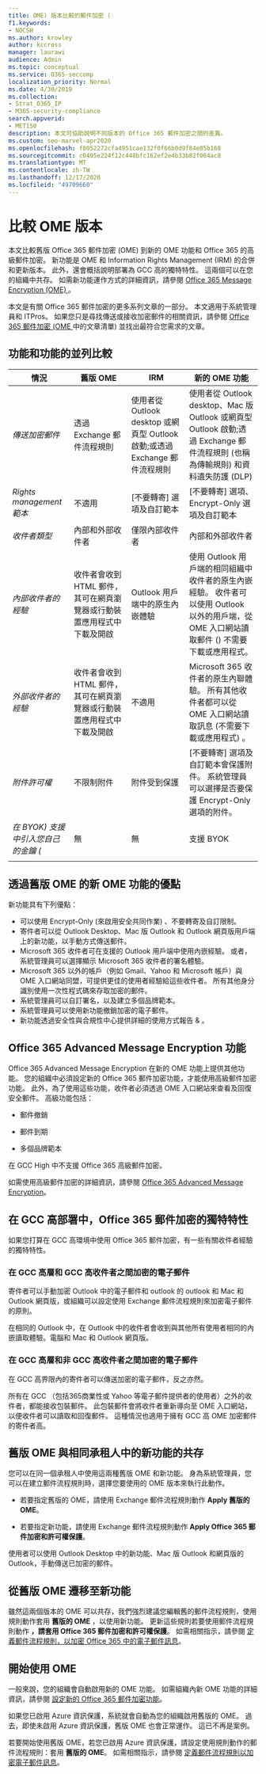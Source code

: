 ```yaml
---
title: OME) 版本比較的郵件加密 (
f1.keywords:
- NOCSH
ms.author: krowley
author: kccross
manager: laurawi
audience: Admin
ms.topic: conceptual
ms.service: O365-seccomp
localization_priority: Normal
ms.date: 4/30/2019
ms.collection:
- Strat_O365_IP
- M365-security-compliance
search.appverid:
- MET150
description: 本文可協助說明不同版本的 Office 365 郵件加密之間的差異。
ms.custom: seo-marvel-apr2020
ms.openlocfilehash: f8052272cfa4951cae132f0f66b0d9f84e05b168
ms.sourcegitcommit: c0495e224f12c448bfc162ef2e4b33b82f064ac8
ms.translationtype: MT
ms.contentlocale: zh-TW
ms.lasthandoff: 12/17/2020
ms.locfileid: "49709660"
---
```

# <a name="compare-versions-of-ome"></a>比較 OME 版本

本文比較舊版 Office 365 郵件加密 (OME) 到新的 OME 功能和 Office 365 的高級郵件加密。 新功能是 OME 和 Information Rights Management (IRM) 的合併和更新版本。 此外，還會概括說明部署為 GCC 高的獨特特性。 這兩個可以在您的組織中共存。 如需新功能運作方式的詳細資訊，請參閱 [Office 365 Message Encryption (OME) ](ome.md)。

本文是有關 Office 365 郵件加密的更多系列文章的一部分。 本文適用于系統管理員和 ITPros。 如果您只是尋找傳送或接收加密郵件的相關資訊，請參閱 [Office 365 郵件加密 (OME ](ome.md) 中的文章清單) 並找出最符合您需求的文章。

## <a name="side-by-side-comparison-of-features-and-capabilities"></a>功能和功能的並列比較

|           **情況**           | **舊版 OME**    | **IRM**           | **新的 OME 功能** |
|-----------------------------------|-------------------|-------------------|--------------------------|
|*傳送加密郵件*        |透過 Exchange 郵件流程規則|使用者從 Outlook desktop 或網頁型 Outlook 啟動;或透過 Exchange 郵件流程規則|使用者從 Outlook desktop、Mac 版 Outlook 或網頁型 Outlook 啟動;透過 Exchange 郵件流程規則 (也稱為傳輸規則) 和資料遺失防護 (DLP) |
|*Rights management 範本*       |   不適用      |[不要轉寄] 選項及自訂範本|[不要轉寄] 選項、Encrypt-Only 選項及自訂範本|
|*收件者類型*                   |內部和外部收件者|僅限內部收件者         |內部和外部收件者|
|*內部收件者的經驗*|收件者會收到 HTML 郵件，其可在網頁瀏覽器或行動裝置應用程式中下載及開啟|Outlook 用戶端中的原生內嵌體驗|使用 Outlook 用戶端的相同組織中收件者的原生內嵌經驗。  收件者可以使用 Outlook 以外的用戶端，從 OME 入口網站讀取郵件 () 不需要下載或應用程式。|
|*外部收件者的經驗*|收件者會收到 HTML 郵件，其可在網頁瀏覽器或行動裝置應用程式中下載及開啟|不適用|Microsoft 365 收件者的原生內聯體驗。 所有其他收件者都可以從 OME 入口網站讀取訊息 (不需要下載或應用程式) 。|
|*附件許可權*           |不限制附件|附件受到保護|[不要轉寄] 選項及自訂範本會保護附件。 系統管理員可以選擇是否要保護 Encrypt-Only 選項的附件。|
|*在 BYOK) 支援中引入您自己的金鑰 (*|無                |無               |支援 BYOK          |
||

## <a name="advantages-of-the-new-ome-capabilities-over-legacy-ome"></a>透過舊版 OME 的新 OME 功能的優點

新功能具有下列優點：

- 可以使用 Encrypt-Only (來啟用安全共同作業) 、不要轉寄及自訂限制。
- 寄件者可以從 Outlook Desktop、Mac 版 Outlook 和 Outlook 網頁版用戶端上的新功能，以手動方式傳送郵件。
- Microsoft 365 收件者可在支援的 Outlook 用戶端中使用內嵌經驗。 或者，系統管理員可以選擇顯示 Microsoft 365 收件者的署名體驗。
- Microsoft 365 以外的帳戶（例如 Gmail、Yahoo 和 Microsoft 帳戶）與 OME 入口網站同盟，可提供更佳的使用者經驗給這些收件者。 所有其他身分識別使用一次性程式碼來存取加密的郵件。
- 系統管理員可以自訂署名，以及建立多個品牌範本。
- 系統管理員可以使用新功能撤銷加密的電子郵件。
- 新功能透過安全性與合規性中心提供詳細的使用方式報告 &amp; 。

## <a name="office-365-advanced-message-encryption-capabilities"></a>Office 365 Advanced Message Encryption 功能

Office 365 Advanced Message Encryption 在新的 OME 功能上提供其他功能。 您的組織中必須設定新的 Office 365 郵件加密功能，才能使用高級郵件加密功能。 此外，為了使用這些功能，收件者必須透過 OME 入口網站來查看及回復安全郵件。 高級功能包括：

- 郵件撤銷

- 郵件到期

- 多個品牌範本

在 GCC High 中不支援 Office 365 高級郵件加密。

如需使用高級郵件加密的詳細資訊，請參閱 [Office 365 Advanced Message Encryption](ome-advanced-message-encryption.md)。

## <a name="unique-characteristics-of-office-365-message-encryption-in-a-gcc-high-deployment"></a>在 GCC 高部署中，Office 365 郵件加密的獨特特性

如果您打算在 GCC 高環境中使用 Office 365 郵件加密，有一些有關收件者經驗的獨特特性。

### <a name="encrypted-email-between-gcc-high-and-gcc-high-recipients"></a>在 GCC 高層和 GCC 高收件者之間加密的電子郵件

寄件者可以手動加密 Outlook 中的電子郵件和 outlook 的 outlook 和 Mac 和 Outlook 網頁版，或組織可以設定使用 Exchange 郵件流程規則來加密電子郵件的原則。

在相同的 Outlook 中，在 Outlook 中的收件者會收到與其他所有使用者相同的內嵌讀取體驗。電腦和 Mac 和 Outlook 網頁版。

### <a name="encrypted-email-between-gcc-high-and-non-gcc-high-recipients"></a>在 GCC 高層和非 GCC 高收件者之間加密的電子郵件

在 GCC 高界限內的寄件者可以傳送加密的電子郵件，反之亦然。

所有在 GCC （包括365商業性或 Yahoo 等電子郵件提供者的使用者）之外的收件者，都能接收包裝郵件。 此包裝郵件會將收件者重新導向至 OME 入口網站，以便收件者可以讀取和回復郵件。 這種情況也適用于擁有 GCC 高 OME 加密郵件的寄件者高。

## <a name="coexistence-of-legacy-ome-and-the-new-capabilities-in-the-same-tenant"></a>舊版 OME 與相同承租人中的新功能的共存

您可以在同一個承租人中使用這兩種舊版 OME 和新功能。 身為系統管理員，您可以在建立郵件流程規則時，選擇您要使用的 OME 版本來執行此動作。

- 若要指定舊版的 OME，請使用 Exchange 郵件流程規則動作 **Apply 舊版的 OME**。

- 若要指定新功能，請使用 Exchange 郵件流程規則動作 **Apply Office 365 郵件加密和許可權保護**。

使用者可以使用 Outlook Desktop 中的新功能、Mac 版 Outlook 和網頁版的 Outlook，手動傳送已加密的郵件。

## <a name="migrate-from-legacy-ome-to-the-new-capabilities"></a>從舊版 OME 遷移至新功能

雖然這兩個版本的 OME 可以共存，我們強烈建議您編輯舊的郵件流程規則，使用規則動作套用 **舊版的 OME** ，以使用新功能。 更新這些規則若要使用郵件流程規則動作 **，請套用 Office 365 郵件加密和許可權保護**。 如需相關指示，請參閱 [定義郵件流程規則，以加密 Office 365 中的電子郵件訊息](define-mail-flow-rules-to-encrypt-email.md)。

## <a name="get-started-with-ome"></a>開始使用 OME

一般來說，您的組織會自動啟用新的 OME 功能。 如需組織內新 OME 功能的詳細資訊，請參閱 [設定新的 Office 365 郵件加密功能](set-up-new-message-encryption-capabilities.md)。

如果您已啟用 Azure 資訊保護，系統就會自動為您的組織啟用舊版的 OME。 過去，即使未啟用 Azure 資訊保護，舊版 OME 也會正常運作。 這已不再是案例。

若要開始使用舊版 OME，若您已啟用 Azure 資訊保護，請設定使用規則動作的郵件流程規則：套用 **舊版的 OME**。 如需相關指示，請參閱 [定義郵件流程規則以加密電子郵件訊息](define-mail-flow-rules-to-encrypt-email.md)。
